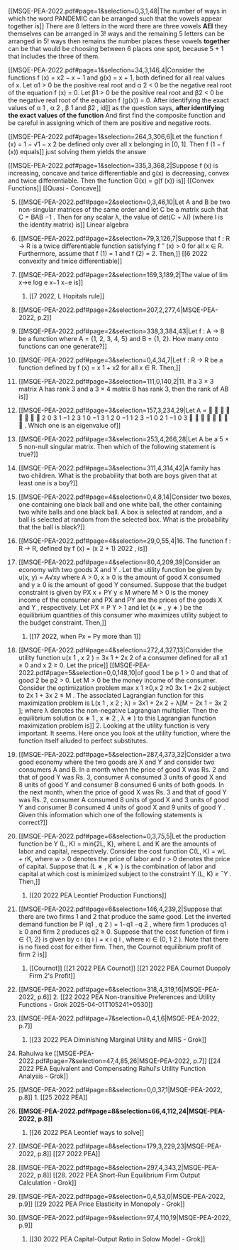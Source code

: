 [[MSQE-PEA-2022.pdf#page=1&selection=0,3,1,48|The number of ways in which the word PANDEMIC can be arranged such that the vowels appear together is]]
	There are 8 letters in the word 
		there are three vowels **AEI** they themselves can be arranged in $3!$ ways
		and the remaining 5 letters can be arranged in $5!$ ways
		then remains the number places these vowels **together**
		can be 
		that would be choosing between 6 places one spot, because 5 + 1 that includes the three of them.

[[MSQE-PEA-2022.pdf#page=1&selection=34,3,146,4|Consider the functions f (x) = x2 − x − 1 and g(x) = x + 1, both defined for all real values of x. Let α1 > 0 be the positive real root and α 2 < 0 be the negative real root of the equation f (x) = 0. Let β1 > 0 be the positive real root and β2 < 0 be the negative real root of the equation f (g(x)) = 0. After identifying the exact values of α 1 , α 2 , β 1 and β2 , id]]
	 as the question says, **after identifying the exact values of the function**
	And first find the composite function and be careful in assigning which of them are positive and negative roots.
	
[[MSQE-PEA-2022.pdf#page=1&selection=264,3,306,6|Let the function f (x) = 1 − √1 − x 2 be defined only over all x belonging in [0, 1]. Then f (1 − f (x)) equals]]
	just solving them yields the answe
 

[[MSQE-PEA-2022.pdf#page=1&selection=335,3,368,2|Suppose f (x) is increasing, concave and twice differentiable and g(x) is decreasing, convex and twice differentiable. Then the function G(x) = g(f (x)) is]]
	[[Convex Functions]] [[Quasi - Concave]]


5. [[MSQE-PEA-2022.pdf#page=2&selection=0,3,46,10|Let A and B be two non-singular matrices of the same order and let C be a matrix such that C = BAB −1 . Then for any scalar λ, the value of det(C + λI) (where I is the identity matrix) is]] 
	Linear algebra

6. [[MSQE-PEA-2022.pdf#page=2&selection=79,3,126,7|Suppose that f : R → R is a twice differentiable function satisfying f ′′ (x) > 0 for all x ∈ R. Furthermore, assume that f (1) = 1 and f (2) = 2. Then,]]
	[[6 2022 convexity and twice differentiable]]

7. [[MSQE-PEA-2022.pdf#page=2&selection=169,3,189,2|The value of lim x→e log e x−1 x−e is]]
	1. [[7 2022, L Hopitals rule]]

8. [[MSQE-PEA-2022.pdf#page=2&selection=207,2,277,4|MSQE-PEA-2022, p.2]]


9. [[MSQE-PEA-2022.pdf#page=2&selection=338,3,384,43|Let f : A → B be a function where A = {1, 2, 3, 4, 5} and B = {1, 2}. How many onto functions can one generate?]]

10. [[MSQE-PEA-2022.pdf#page=3&selection=0,4,34,7|Let f : R → R be a function defined by f (x) = x 1 + x2 for all x ∈ R. Then,]]

11. [[MSQE-PEA-2022.pdf#page=3&selection=111,0,140,2|11. If a 3 × 3 matrix A has rank 3 and a 3 × 4 matrix B has rank 3, then the rank of AB is]]
12. [[MSQE-PEA-2022.pdf#page=3&selection=157,3,234,29|Let A =         2 0 3 1 −1 2 3 1 0 −1 3 1 2 0 −1 1 2 3 −1 0 2 1 −1 0 3         . Which one is an eigenvalue of]]
13. [[MSQE-PEA-2022.pdf#page=3&selection=253,4,266,28|Let A be a 5 × 5 non-null singular matrix. Then which of the following statement is true?]]

14. [[MSQE-PEA-2022.pdf#page=3&selection=311,4,314,42|A family has two children. What is the probability that both are boys given that at least one is a boy?]]

15. [[MSQE-PEA-2022.pdf#page=4&selection=0,4,8,14|Consider two boxes, one containing one black ball and one white ball, the other containing two white balls and one black ball. A box is selected at random, and a ball is selected at random from the selected box. What is the probability that the ball is black?]]

16. [[MSQE-PEA-2022.pdf#page=4&selection=29,0,55,4|16. The function f : R → R, defined by f (x) = (x 2 + 1) 2022 , is]]

17. [[MSQE-PEA-2022.pdf#page=4&selection=80,4,209,39|Consider an economy with two goods X and Y . Let the utility function be given by u(x, y) = A√xy where A > 0, x ≥ 0 is the amount of good X consumed and y ≥ 0 is the amount of good Y consumed. Suppose that the budget constraint is given by PX x + PY y ≤ M where M > 0 is the money income of the consumer and PX and PY are the prices of the goods X and Y , respectively. Let PX = P Y > 1 and let (x ∗ , y ∗ ) be the equilibrium quantities of this consumer who maximizes utility subject to the budget constraint. Then,]]
	1. [[17 2022, when Px = Py more than 1]]


18. [[MSQE-PEA-2022.pdf#page=4&selection=272,4,327,13|Consider the utility function u(x 1 , x 2 ) = 3x 1 + 2x 2 of a consumer defined for all x1 ≥ 0 and x 2 ≥ 0. Let the price]] [[MSQE-PEA-2022.pdf#page=5&selection=0,0,148,10|of good 1 be p 1 > 0 and that of good 2 be p2 > 0. Let M > 0 be the money income of the consumer. Consider the optimization problem max x 1 ≥0,x 2 ≥0 3x 1 + 2x 2 subject to 2x 1 + 3x 2 ≤ M . The associated Lagrangian function for this maximization problem is L(x 1 , x 2 ; λ) = 3x1 + 2x 2 + λ[M − 2x 1 − 3x 2 ]; where λ denotes the non-negative Lagrangian multiplier. Then the equilibrium solution (x ∗ 1 , x ∗ 2 , λ ∗ ) to this Lagrangian function maximization problem is]]
	2. Looking at the utility function is very important. It seems. Here once you look at the utility function, where the function itself alluded to perfect substitutes.


19. [[MSQE-PEA-2022.pdf#page=5&selection=287,4,373,32|Consider a two good economy where the two goods are X and Y and consider two consumers A and B. In a month when the price of good X was Rs. 2 and that of good Y was Rs. 3, consumer A consumed 3 units of good X and 8 units of good Y and consumer B consumed 6 units of both goods. In the next month, when the price of good X was Rs. 3 and that of good Y was Rs. 2, consumer A consumed 8 units of good X and 3 units of good Y and consumer B consumed 4 units of good X and 9 units of good Y . Given this information which one of the following statements is correct?]]

20. [[MSQE-PEA-2022.pdf#page=6&selection=0,3,75,5|Let the production function be Y (L, K) = min{2L, K}, where L and K are the amounts of labor and capital, respectively. Consider the cost function C(L, K) = wL + rK, where w > 0 denotes the price of labor and r > 0 denotes the price of capital. Suppose that (L ∗ , K ∗ ) is the combination of labor and capital at which cost is minimized subject to the constraint Y (L, K) ≥ ¯Y . Then,]]
	1. [[20 2022 PEA Leontief Production Functions]]

21. [[MSQE-PEA-2022.pdf#page=6&selection=146,4,239,2|Suppose that there are two firms 1 and 2 that produce the same good. Let the inverted demand function be P (q1 , q 2 ) = 1−q1 −q 2 , where firm 1 produces q1 ≥ 0 and firm 2 produces q2 ≥ 0. Suppose that the cost function of firm i ∈ {1, 2} is given by c i (q i ) = κ i q i , where κi ∈ (0, 1 2 ). Note that there is no fixed cost for either firm. Then, the Cournot equilibrium profit of firm 2 is]]
	1.  [[Cournot]] [[21 2022 PEA Cournot]] [[21 2022 PEA Cournot Duopoly Firm 2's Profit]]
22. [[MSQE-PEA-2022.pdf#page=6&selection=318,4,319,16|MSQE-PEA-2022, p.6]]
	2.  [[22 2022 PEA Non-transitive Preferences and Utility Functions - Grok 2025-04-01T105241+0530]]

23. [[MSQE-PEA-2022.pdf#page=7&selection=0,4,1,6|MSQE-PEA-2022, p.7]] 
	1. [[23 2022 PEA Diminishing Marginal Utility and MRS - Grok]]

24. Rahulwa ke  [[MSQE-PEA-2022.pdf#page=7&selection=47,4,85,26|MSQE-PEA-2022, p.7]]
     [[24 2022 PEA  Equivalent and Compensating Rahul's Utility Function Analysis - Grok]]

25.  [[MSQE-PEA-2022.pdf#page=8&selection=0,0,37,1|MSQE-PEA-2022, p.8]]
	1. [[25 2022 PEA]]

26. **[[MSQE-PEA-2022.pdf#page=8&selection=66,4,112,24|MSQE-PEA-2022, p.8]]**
	1. [[26 2022 PEA Leontief ways to solve]]

27. [[MSQE-PEA-2022.pdf#page=8&selection=179,3,229,23|MSQE-PEA-2022, p.8]]
	[[27 2022 PEA]]
28. [[MSQE-PEA-2022.pdf#page=8&selection=297,4,343,2|MSQE-PEA-2022, p.8]]
	[[28. 2022   PEA Short-Run Equilibrium Firm Output Calculation - Grok]]

29. [[MSQE-PEA-2022.pdf#page=9&selection=0,4,53,0|MSQE-PEA-2022, p.9]]
	[[29 2022 PEA Price Elasticity in Monopoly - Grok]]

30. [[MSQE-PEA-2022.pdf#page=9&selection=97,4,110,19|MSQE-PEA-2022, p.9]]
	1. [[30 2022 PEA Capital-Output Ratio in Solow Model - Grok]]